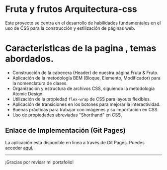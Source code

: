 # Fruta y frutos Arquitectura-css

Este proyecto se centra en el desarrollo de habilidades fundamentales en el uso de CSS para la construcción y estilización de páginas web. 

# Caracteristicas de la pagina , temas abordados.

- Construcción de la cabecera (Header) de nuestra página Fruta & Fruto.
- Aplicación de la metodología BEM (Bloque, Elemento, Modificador) para la nomenclatura de clases.
- Organización y estructura de archivos CSS, siguiendo la metodología Atomic Design.
- Utilización de la propiedad `flex-wrap` de CSS para layouts flexibles.
- Aplicación de transiciones en los botones para mejorar la interactividad.
- Buenas prácticas para trabajar con imágenes y su importación en CSS.
- Uso de propiedades abreviadas "Shorthand" en CSS.

## Enlace de Implementación (Git Pages)

La aplicación está disponible en línea a través de Git Pages. Puedes acceder [aquí](https://andresfmurciaz.github.io/frutayfruto/).


---
¡Gracias por revisar mi portafolio!




